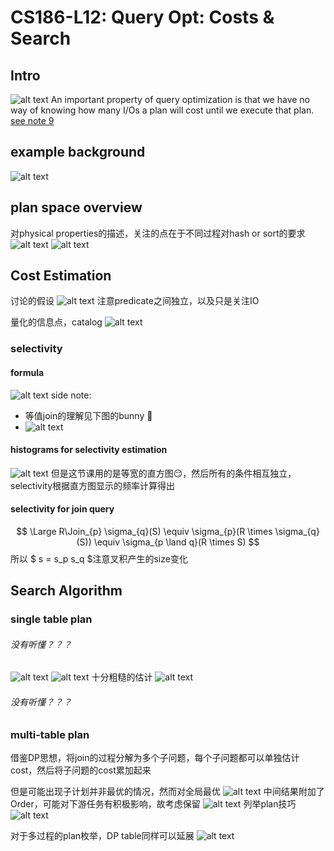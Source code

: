 # CS186-L12: Query Opt: Costs & Search


## Intro
![alt text](image.png)
An important property of query optimization is that we have no way of knowing how many I/Os a plan will cost until we execute that plan. [see note 9](https://cs186berkeley.net/sp21/resources/static/notes/n09-QueryOpt.pdf)

## example background
![alt text](image-1.png)
## plan space overview
对physical properties的描述，关注的点在于不同过程对hash or sort的要求
![alt text](image-2.png)
![alt text](image-3.png)

## Cost Estimation
讨论的假设
![alt text](image-4.png)
注意predicate之间独立，以及只是关注IO

量化的信息点，catalog
![alt text](image-5.png)
### selectivity
#### formula
![alt text](image-6.png)
side note:
- 等值join的理解见下图的bunny :rabbit:
- ![alt text](image-7.png)

#### histograms for selectivity estimation
![alt text](image-8.png)
但是这节课用的是等宽的直方图:smirk:，然后所有的条件相互独立，selectivity根据直方图显示的频率计算得出

#### selectivity for join query 
$$
\Large
R\Join_{p} \sigma_{q}(S) \equiv \sigma_{p}(R \times \sigma_{q}(S)) \equiv \sigma_{p \land q}(R \times S)
$$
所以 $ s = s_p s_q $注意叉积产生的size变化


## Search Algorithm
### single table plan
###### 没有听懂？？？
![alt text](image-9.png)
![alt text](image-10.png)
十分粗糙的估计
![alt text](image-11.png)
###### 没有听懂？？？
### multi-table plan
借鉴DP思想，将join的过程分解为多个子问题，每个子问题都可以单独估计cost，然后将子问题的cost累加起来

但是可能出现子计划并非最优的情况，然而对全局最优
![alt text](image-12.png)
中间结果附加了Order，可能对下游任务有积极影响，故考虑保留
![alt text](image-13.png)
列举plan技巧
![alt text](image-14.png)

对于多过程的plan枚举，DP table同样可以延展
![alt text](image-15.png)
